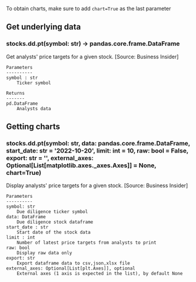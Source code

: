 To obtain charts, make sure to add `chart=True` as the last parameter

## Get underlying data 
### stocks.dd.pt(symbol: str) -> pandas.core.frame.DataFrame

Get analysts' price targets for a given stock. [Source: Business Insider]

    Parameters
    ----------
    symbol : str
        Ticker symbol

    Returns
    -------
    pd.DataFrame
        Analysts data

## Getting charts 
### stocks.dd.pt(symbol: str, data: pandas.core.frame.DataFrame, start_date: str = '2022-10-20', limit: int = 10, raw: bool = False, export: str = '', external_axes: Optional[List[matplotlib.axes._axes.Axes]] = None, chart=True)

Display analysts' price targets for a given stock. [Source: Business Insider]

    Parameters
    ----------
    symbol: str
        Due diligence ticker symbol
    data: DataFrame
        Due diligence stock dataframe
    start_date : str
        Start date of the stock data
    limit : int
        Number of latest price targets from analysts to print
    raw: bool
        Display raw data only
    export: str
        Export dataframe data to csv,json,xlsx file
    external_axes: Optional[List[plt.Axes]], optional
        External axes (1 axis is expected in the list), by default None
